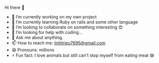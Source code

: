  Hi there 👋

- 🔭 I’m currently working on my own project
- 🌱 I’m currently learning Ruby on rails and some other language
- 👯 I’m looking to collaborate on something interesting 😍
- 🤔 I’m looking for help with coding...
- 💬 Ask me about anything.
- 📫 How to reach me: linhtrieu7695@gmail.com
- 😄 Pronouns: millions
- ⚡ Fun fact: I love animals but still can't stop myself from eating meat 😅
